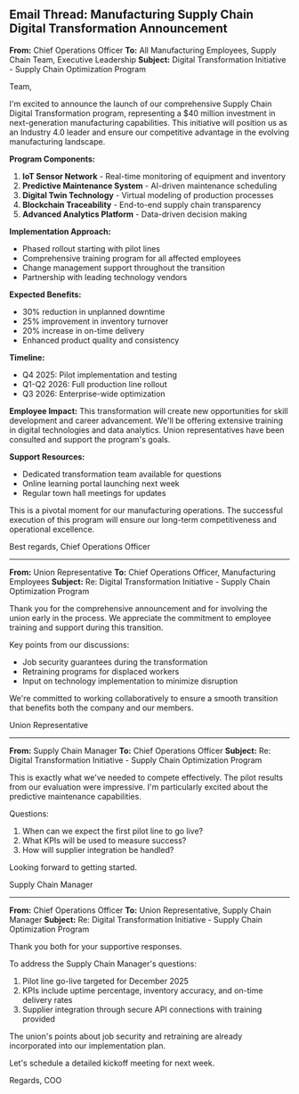 ## Email Thread: Manufacturing Supply Chain Digital Transformation Announcement

**From:** Chief Operations Officer
**To:** All Manufacturing Employees, Supply Chain Team, Executive Leadership
**Subject:** Digital Transformation Initiative - Supply Chain Optimization Program

Team,

I'm excited to announce the launch of our comprehensive Supply Chain Digital Transformation program, representing a $40 million investment in next-generation manufacturing capabilities. This initiative will position us as an Industry 4.0 leader and ensure our competitive advantage in the evolving manufacturing landscape.

**Program Components:**
1. **IoT Sensor Network** - Real-time monitoring of equipment and inventory
2. **Predictive Maintenance System** - AI-driven maintenance scheduling
3. **Digital Twin Technology** - Virtual modeling of production processes
4. **Blockchain Traceability** - End-to-end supply chain transparency
5. **Advanced Analytics Platform** - Data-driven decision making

**Implementation Approach:**
- Phased rollout starting with pilot lines
- Comprehensive training program for all affected employees
- Change management support throughout the transition
- Partnership with leading technology vendors

**Expected Benefits:**
- 30% reduction in unplanned downtime
- 25% improvement in inventory turnover
- 20% increase in on-time delivery
- Enhanced product quality and consistency

**Timeline:**
- Q4 2025: Pilot implementation and testing
- Q1-Q2 2026: Full production line rollout
- Q3 2026: Enterprise-wide optimization

**Employee Impact:**
This transformation will create new opportunities for skill development and career advancement. We'll be offering extensive training in digital technologies and data analytics. Union representatives have been consulted and support the program's goals.

**Support Resources:**
- Dedicated transformation team available for questions
- Online learning portal launching next week
- Regular town hall meetings for updates

This is a pivotal moment for our manufacturing operations. The successful execution of this program will ensure our long-term competitiveness and operational excellence.

Best regards,
Chief Operations Officer

---

**From:** Union Representative
**To:** Chief Operations Officer, Manufacturing Employees
**Subject:** Re: Digital Transformation Initiative - Supply Chain Optimization Program

Thank you for the comprehensive announcement and for involving the union early in the process. We appreciate the commitment to employee training and support during this transition.

Key points from our discussions:
- Job security guarantees during the transformation
- Retraining programs for displaced workers
- Input on technology implementation to minimize disruption

We're committed to working collaboratively to ensure a smooth transition that benefits both the company and our members.

Union Representative

---

**From:** Supply Chain Manager
**To:** Chief Operations Officer
**Subject:** Re: Digital Transformation Initiative - Supply Chain Optimization Program

This is exactly what we've needed to compete effectively. The pilot results from our evaluation were impressive. I'm particularly excited about the predictive maintenance capabilities.

Questions:
1. When can we expect the first pilot line to go live?
2. What KPIs will be used to measure success?
3. How will supplier integration be handled?

Looking forward to getting started.

Supply Chain Manager

---

**From:** Chief Operations Officer
**To:** Union Representative, Supply Chain Manager
**Subject:** Re: Digital Transformation Initiative - Supply Chain Optimization Program

Thank you both for your supportive responses.

To address the Supply Chain Manager's questions:
1. Pilot line go-live targeted for December 2025
2. KPIs include uptime percentage, inventory accuracy, and on-time delivery rates
3. Supplier integration through secure API connections with training provided

The union's points about job security and retraining are already incorporated into our implementation plan.

Let's schedule a detailed kickoff meeting for next week.

Regards,
COO
